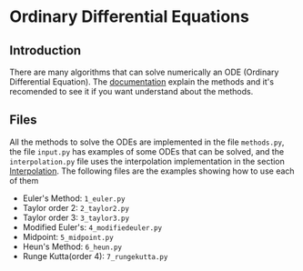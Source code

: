 # Ordinary Differential Equations

## Introduction

There are many algorithms that can solve numerically an ODE (Ordinary Differential Equation).
The [documentation](https://carlos-adir.github.io/NumericalMethods/4.html) explain the methods and it's recomended to see it if you want understand about the methods.


## Files

All the methods to solve the ODEs are implemented in the file ```methods.py```, the file ```input.py``` has examples of some ODEs that can be solved, and the ```interpolation.py``` file uses the interpolation implementation in the section [Interpolation](https://github.com/carlos-adir/NumericalMethods/tree/master/2_interpolation).
The following files are the examples showing how to use each of them

* Euler's Method: ```1_euler.py```
* Taylor order 2: ```2_taylor2.py```
* Taylor order 3: ```3_taylor3.py```
* Modified Euler's: ```4_modifiedeuler.py```
* Midpoint: ```5_midpoint.py```
* Heun's Method: ```6_heun.py```
* Runge Kutta(order 4): ```7_rungekutta.py```


